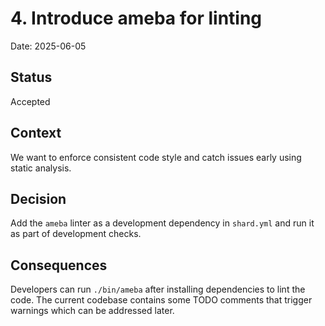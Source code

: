 # 4. Introduce ameba for linting

Date: 2025-06-05

## Status

Accepted

## Context

We want to enforce consistent code style and catch issues early using static analysis.

## Decision

Add the `ameba` linter as a development dependency in `shard.yml` and run it as part of development checks.

## Consequences

Developers can run `./bin/ameba` after installing dependencies to lint the code. The current codebase contains some TODO comments that trigger warnings which can be addressed later.
